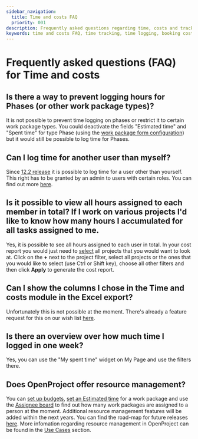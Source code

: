 ```yaml
---
sidebar_navigation:
  title: Time and costs FAQ
  priority: 001
description: Frequently asked questions regarding time, costs and tracking
keywords: time and costs FAQ, time tracking, time logging, booking costs
---
```


# Frequently asked questions (FAQ) for Time and costs

## Is there a way to prevent logging hours for Phases (or other work package types)? 

It is not possible to prevent time logging on phases or restrict it to certain work package types. You could deactivate the fields "Estimated time" and "Spent time" for type Phase (using the [work package form configuration](../../../system-admin-guide/manage-work-packages/work-package-types/#work-package-form-configuration-enterprise-add-on)) but it would still be possible to log time for Phases.

## Can I log time for another user than myself?

Since [12.2 release](https://www.openproject.org/docs/release-notes/12/12-2-0/) it is possible to log time for a user other than yourself. This right has to be granted by an admin to users with certain roles. You can find out more [here](https://www.openproject.org/docs/user-guide/time-and-costs/time-tracking/#log-and-edit-time-for-other-users).

## Is it possible to view all hours assigned to each member in total? If I work on various projects I'd like to know how many hours I accumulated for all tasks assigned to me.

Yes, it is possible to see all hours assigned to each user in total. In your cost report you would just need to [select](../reporting/#filter-cost-reports) all projects that you would want to look at.
Click on the **+** next to the project filter, select all projects or the ones that you would like to select (use Ctrl or Shift key), choose all other filters and then click **Apply** to generate the cost report.

## Can I show the columns I chose in the Time and costs module in the Excel export?

Unfortunately this is not possible at the moment. There's already a feature request for this on our wish list [here](https://community.openproject.org/work_packages/35042).

## Is there an overview over how much time I logged in one week?

Yes, you can use the "My spent time" widget on My Page and use the filters there.

## Does OpenProject offer resource management?

You can [set up budgets](../../budgets), [set an Estimated time](../../work-packages/edit-work-package/) for a work package and use the [Assignee board](../../agile-boards/#choose-between-board-types) to find out how many work packages are assigned to a person at the moment.
Additional resource management features will be added within the next years. You can find the road-map for future releases [here](https://community.openproject.com/projects/openproject/work_packages?query_id=1993).
More infomation regarding resource management in OpenProject can be found in the [Use Cases](../../../use-cases/resource-management) section.
